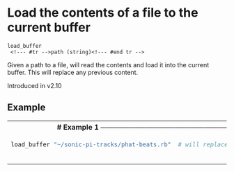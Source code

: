 # Load the contents of a file to the current buffer

```
load_buffer 
 <!--- #tr -->path (string)<!--- #end tr -->
```


Given a path to a file, will read the contents and load it into the current buffer. This will replace any previous content.

Introduced in v2.10

## Example

<table class="examples">
<tr>
<th colspan="2" class="even head"># Example 1 ──────────────────────────────────────────────────────</th>
</tr>
<tr>
<td class="even">

```ruby
load_buffer "~/sonic-pi-tracks/phat-beats.rb"



```

</td>
<td class="even">

<!--- #tr -->
```ruby
# will replace content of current buffer with contents of the file



```
<!--- #end tr -->

</td>
</tr>
</table>

